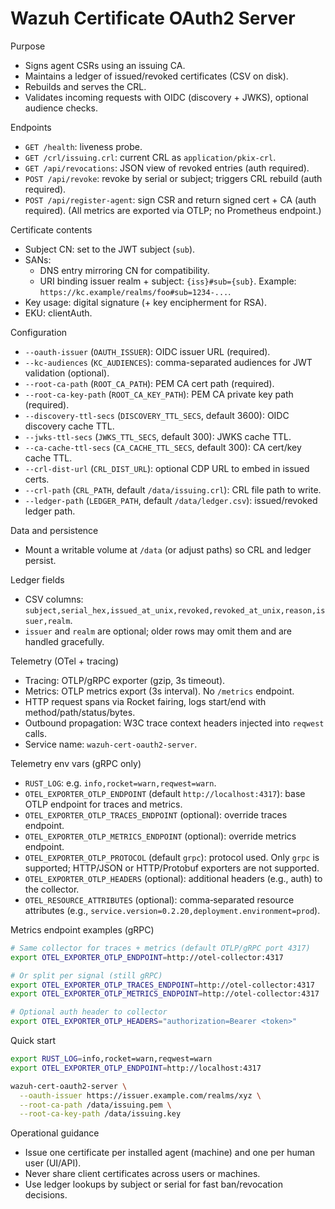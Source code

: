 # Wazuh Certificate OAuth2 Server

Purpose

- Signs agent CSRs using an issuing CA.
- Maintains a ledger of issued/revoked certificates (CSV on disk).
- Rebuilds and serves the CRL.
- Validates incoming requests with OIDC (discovery + JWKS), optional audience checks.

Endpoints

- `GET /health`: liveness probe.
- `GET /crl/issuing.crl`: current CRL as `application/pkix-crl`.
- `GET /api/revocations`: JSON view of revoked entries (auth required).
- `POST /api/revoke`: revoke by serial or subject; triggers CRL rebuild (auth required).
- `POST /api/register-agent`: sign CSR and return signed cert + CA (auth required).
  (All metrics are exported via OTLP; no Prometheus endpoint.)

Certificate contents

- Subject CN: set to the JWT subject (`sub`).
- SANs:
  - DNS entry mirroring CN for compatibility.
  - URI binding issuer realm + subject: `{iss}#sub={sub}`. Example: `https://kc.example/realms/foo#sub=1234-...`.
- Key usage: digital signature (+ key encipherment for RSA).
- EKU: clientAuth.

Configuration

- `--oauth-issuer` (`OAUTH_ISSUER`): OIDC issuer URL (required).
- `--kc-audiences` (`KC_AUDIENCES`): comma-separated audiences for JWT validation (optional).
- `--root-ca-path` (`ROOT_CA_PATH`): PEM CA cert path (required).
- `--root-ca-key-path` (`ROOT_CA_KEY_PATH`): PEM CA private key path (required).
- `--discovery-ttl-secs` (`DISCOVERY_TTL_SECS`, default 3600): OIDC discovery cache TTL.
- `--jwks-ttl-secs` (`JWKS_TTL_SECS`, default 300): JWKS cache TTL.
- `--ca-cache-ttl-secs` (`CA_CACHE_TTL_SECS`, default 300): CA cert/key cache TTL.
- `--crl-dist-url` (`CRL_DIST_URL`): optional CDP URL to embed in issued certs.
- `--crl-path` (`CRL_PATH`, default `/data/issuing.crl`): CRL file path to write.
- `--ledger-path` (`LEDGER_PATH`, default `/data/ledger.csv`): issued/revoked ledger path.

Data and persistence

- Mount a writable volume at `/data` (or adjust paths) so CRL and ledger persist.

Ledger fields

- CSV columns: `subject,serial_hex,issued_at_unix,revoked,revoked_at_unix,reason,issuer,realm`.
- `issuer` and `realm` are optional; older rows may omit them and are handled gracefully.

Telemetry (OTel + tracing)

- Tracing: OTLP/gRPC exporter (gzip, 3s timeout).
- Metrics: OTLP metrics export (3s interval). No `/metrics` endpoint.
- HTTP request spans via Rocket fairing, logs start/end with method/path/status/bytes.
- Outbound propagation: W3C trace context headers injected into `reqwest` calls.
- Service name: `wazuh-cert-oauth2-server`.

Telemetry env vars (gRPC only)

- `RUST_LOG`: e.g. `info,rocket=warn,reqwest=warn`.
- `OTEL_EXPORTER_OTLP_ENDPOINT` (default `http://localhost:4317`): base OTLP endpoint for traces and metrics.
- `OTEL_EXPORTER_OTLP_TRACES_ENDPOINT` (optional): override traces endpoint.
- `OTEL_EXPORTER_OTLP_METRICS_ENDPOINT` (optional): override metrics endpoint.
- `OTEL_EXPORTER_OTLP_PROTOCOL` (default `grpc`): protocol used. Only `grpc` is supported; HTTP/JSON or HTTP/Protobuf exporters are not supported.
- `OTEL_EXPORTER_OTLP_HEADERS` (optional): additional headers (e.g., auth) to the collector.
- `OTEL_RESOURCE_ATTRIBUTES` (optional): comma‑separated resource attributes (e.g., `service.version=0.2.20,deployment.environment=prod`).

Metrics endpoint examples (gRPC)

```bash
# Same collector for traces + metrics (default OTLP/gRPC port 4317)
export OTEL_EXPORTER_OTLP_ENDPOINT=http://otel-collector:4317

# Or split per signal (still gRPC)
export OTEL_EXPORTER_OTLP_TRACES_ENDPOINT=http://otel-collector:4317
export OTEL_EXPORTER_OTLP_METRICS_ENDPOINT=http://otel-collector:4317

# Optional auth header to collector
export OTEL_EXPORTER_OTLP_HEADERS="authorization=Bearer <token>"
```

Quick start

```bash
export RUST_LOG=info,rocket=warn,reqwest=warn
export OTEL_EXPORTER_OTLP_ENDPOINT=http://localhost:4317

wazuh-cert-oauth2-server \
  --oauth-issuer https://issuer.example.com/realms/xyz \
  --root-ca-path /data/issuing.pem \
  --root-ca-key-path /data/issuing.key
```

Operational guidance

- Issue one certificate per installed agent (machine) and one per human user (UI/API).
- Never share client certificates across users or machines.
- Use ledger lookups by subject or serial for fast ban/revocation decisions.
